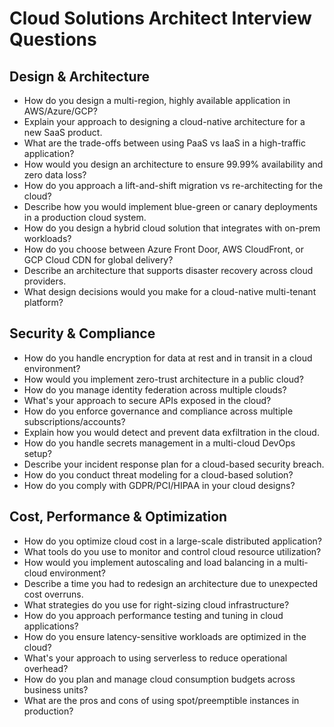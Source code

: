 # Cloud Solutions Architect Interview Questions

## Design & Architecture
- How do you design a multi-region, highly available application in AWS/Azure/GCP?
- Explain your approach to designing a cloud-native architecture for a new SaaS product.
- What are the trade-offs between using PaaS vs IaaS in a high-traffic application?
- How would you design an architecture to ensure 99.99% availability and zero data loss?
- How do you approach a lift-and-shift migration vs re-architecting for the cloud?
- Describe how you would implement blue-green or canary deployments in a production cloud system.
- How do you design a hybrid cloud solution that integrates with on-prem workloads?
- How do you choose between Azure Front Door, AWS CloudFront, or GCP Cloud CDN for global delivery?
- Describe an architecture that supports disaster recovery across cloud providers.
- What design decisions would you make for a cloud-native multi-tenant platform?

## Security & Compliance
- How do you handle encryption for data at rest and in transit in a cloud environment?
- How would you implement zero-trust architecture in a public cloud?
- How do you manage identity federation across multiple clouds?
- What's your approach to secure APIs exposed in the cloud?
- How do you enforce governance and compliance across multiple subscriptions/accounts?
- Explain how you would detect and prevent data exfiltration in the cloud.
- How do you handle secrets management in a multi-cloud DevOps setup?
- Describe your incident response plan for a cloud-based security breach.
- How do you conduct threat modeling for a cloud-based solution?
- How do you comply with GDPR/PCI/HIPAA in your cloud designs?

## Cost, Performance & Optimization
- How do you optimize cloud cost in a large-scale distributed application?
- What tools do you use to monitor and control cloud resource utilization?
- How would you implement autoscaling and load balancing in a multi-cloud environment?
- Describe a time you had to redesign an architecture due to unexpected cost overruns.
- What strategies do you use for right-sizing cloud infrastructure?
- How do you approach performance testing and tuning in cloud applications?
- How do you ensure latency-sensitive workloads are optimized in the cloud?
- What's your approach to using serverless to reduce operational overhead?
- How do you plan and manage cloud consumption budgets across business units?
- What are the pros and cons of using spot/preemptible instances in production?
